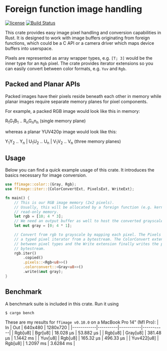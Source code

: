 # Foreign function image handling

[![license](https://img.shields.io/github/license/raymanfx/ffimage?style=for-the-badge)](https://github.com/raymanfx/ffimage/blob/master/LICENSE.txt)
[![Build Status](https://img.shields.io/github/actions/workflow/status/raymanfx/ffimage/ci.yml?branch=master&logo=github&style=for-the-badge)](https://github.com/raymanfx/ffimage/actions)

This crate provides easy image pixel handling and conversion capabilities in Rust.
It is designed to work with image buffers originating from foreign functions, which could be a C API or a camera driver which maps device buffers into userspace.

Pixels are represented as array wrapper types, e.g. `[T; 3]` would be the inner type for an `Rgb` pixel. The crate provides iterator extensions so you can easily convert between color formats, e.g. `Yuv` and `Rgb`.

## Packed and Planar APIs
Packed images have their pixels reside beneath each other in memory while planar images require separate memory planes for pixel components.

For example, a packed RGB image would look like this in memory:

R<sub>1</sub>G<sub>1</sub>B<sub>1</sub> .. R<sub>n</sub>G<sub>n</sub>n<sub>n</sub> (single memory plane)

whereas a planar YUV420p image would look like this:

Y<sub>1</sub>Y<sub>2</sub> .. Y<sub>n</sub> | U<sub>1</sub>U<sub>2</sub> .. U<sub>n</sub> | V<sub>1</sub>V<sub>2</sub> .. V<sub>n</sub> (three memory planes)

## Usage
Below you can find a quick example usage of this crate. It introduces the basics necessary for image conversion.

```rust
use ffimage::color::{Gray, Rgb};
use ffimage::iter::{ColorConvertExt, PixelsExt, WriteExt};

fn main() {
    // This is our RGB image memory (2x2 pixels).
    // Usually, this will be allocated by a foreign function (e.g. kernel driver) and contain
    // read-only memory.
    let rgb = [10; 4 * 3];
    // We need an output buffer as well to host the converted grayscale pixels.
    let mut gray = [0; 4 * 1];

    // Convert from rgb to grayscale by mapping each pixel. The Pixels iterator extension creates
    // a typed pixel iterator from a bytestream. The ColorConvert extension knows how to convert
    // between pixel types and the Write extension finally writes the pixels back into a
    // bytestream.
    rgb.iter()
        .copied()
        .pixels::<Rgb<u8>>()
        .colorconvert::<Gray<u8>>()
        .write(&mut gray);
}
```

## Benchmark
A benchmark suite is included in this crate. Run it using
```
$ cargo bench
```

These are my results for `ffimage v0.10.0` on a MacBook Pro 14" (M1 Pro):
| In         | Out      | 640x480   | 1280x720  |
|------------|----------|-----------|-----------|
| Rgb[u8]    | Bgr[u8]  | 18.028 µs | 53.882 µs |
| Rgb[u8]    | Gray[u8] | 381.48 µs | 1.1442 ms |
| Yuv[u8]    | Rgb[u8]  | 165.32 µs | 496.33 µs |
| Yuv422[u8] | Rgb[u8]  | 1.2097 ms | 3.6284 ms |
